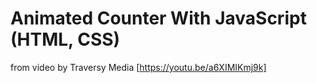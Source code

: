 # Animated Counter With JavaScript (HTML, CSS)

from video by Traversy Media [https://youtu.be/a6XIMIKmj9k]
